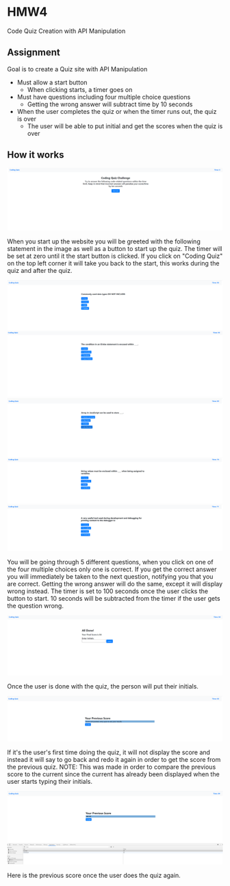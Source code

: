 # HMW4
Code Quiz Creation with API Manipulation

## Assignment
Goal is to create a Quiz site with API Manipulation
* Must allow a start button 
    * When clicking starts, a timer goes on
* Must have questions including four multiple choice questions
    * Getting the wrong answer will subtract time by 10 seconds
* When the user completes the quiz or when the timer runs out, the quiz is over
    * The user will be able to put initial and get the scores when the quiz is over
    

## How it works 

![StartUp Page](Assets/Intro.png)

When you start up the website you will be greeted with the following statement in the image as well as a button to start up the quiz. The timer will be set at zero until it the 
start button is clicked. If you click on "Coding Quiz" on the top left corner it will take you back to the start, this works during the quiz and after the quiz. 

![StartUp Page](Assets/Question1.png)
![StartUp Page](Assets/Question2.png)
![StartUp Page](Assets/Question3.png)
![StartUp Page](Assets/Question4.png)
![StartUp Page](Assets/Question5.png)

You will be going through 5 different questions, when you click on one of the four multiple choices only one is correct. If you get the correct answer you will immediately be taken
to the next question, notifying you that you are correct. Getting the wrong answer will do the same, except it will display wrong instead. The timer is set to 100 seconds once the
user clicks the button to start. 10 seconds will be subtracted from the timer if the user gets the question wrong.

![StartUp Page](Assets/score.png)

Once the user is done with the quiz, the person will put their initials.

![StartUp Page](Assets/firstTime.png)

If it's the user's first time doing the quiz, it will not display the score and instead it will say to go back and redo it again in order to get the score from the previous quiz.
NOTE: This was made in order to compare the previous score to the current since the current has already been displayed when the user starts typing their initials.

![StartUp Page](Assets/scoreBoard.png)

Here is the previous score once the user does the quiz again.

